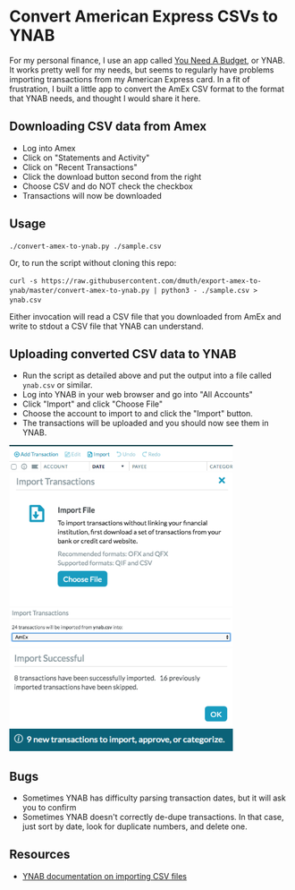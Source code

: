 
# Convert American Express CSVs to YNAB

For my personal finance, I use an app called <a href="https://ynab.com/referral/?ref=PreCBGSWL1digXGL&utm_source=customer_referral">You Need A Budget</a>, or YNAB.
It works pretty well for my needs, but seems to regularly have problems importing 
transactions from my American Express card.  In a fit of frustration, I built a 
little app to convert the AmEx CSV format to the format that YNAB needs, and thought 
I would share it here.


## Downloading CSV data from Amex

- Log into Amex
- Click on "Statements and Activity"
- Click on "Recent Transactions"
- Click the download button second from the right
- Choose CSV and do NOT check the checkbox
- Transactions will now be downloaded


## Usage

`./convert-amex-to-ynab.py ./sample.csv`

Or, to run the script without cloning this repo:

`curl -s https://raw.githubusercontent.com/dmuth/export-amex-to-ynab/master/convert-amex-to-ynab.py | python3 - ./sample.csv > ynab.csv`

Either invocation will read a CSV file that you downloaded from AmEx and write to stdout
a CSV file that YNAB can understand.


## Uploading converted CSV data to YNAB

- Run the script as detailed above and put the output into a file called `ynab.csv` or similar.
- Log into YNAB in your web browser and go into "All Accounts"
- Click "Import" and click "Choose File"
- Choose the account to import to and click the "Import" button.
- The transactions will be uploaded and you should now see them in YNAB.

<img src="./img/ynab-1.png" width="400" alt="" />
<img src="./img/ynab-2.png" width="400" alt="" />
<img src="./img/ynab-3.png" width="400" alt="" />
<img src="./img/ynab-4.png" width="400" alt="" />
<img src="./img/ynab-5.png" width="400" alt="" />


## Bugs

- Sometimes YNAB has difficulty parsing transaction dates, but it will ask you to confirm
- Sometimes YNAB doesn't correctly de-dupe transactions.  In that case, just sort by date, look for duplicate numbers, and delete one.



## Resources

- <a href="https://docs.youneedabudget.com/article/921-formatting-csv-file">YNAB documentation on importing CSV files</a>



